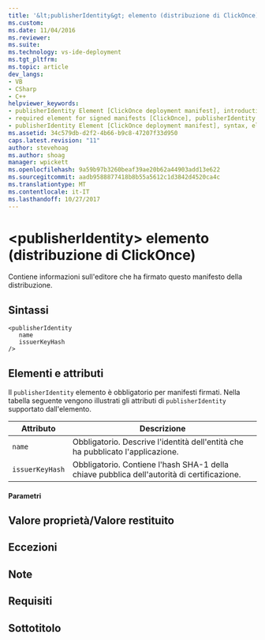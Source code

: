 ```yaml
---
title: '&lt;publisherIdentity&gt; elemento (distribuzione di ClickOnce) | Documenti Microsoft'
ms.custom: 
ms.date: 11/04/2016
ms.reviewer: 
ms.suite: 
ms.technology: vs-ide-deployment
ms.tgt_pltfrm: 
ms.topic: article
dev_langs:
- VB
- CSharp
- C++
helpviewer_keywords:
- publisherIdentity Element [ClickOnce deployment manifest], introduction
- required element for signed manifests [ClickOnce], publisherIdentity Element
- publisherIdentity Element [ClickOnce deployment manifest], syntax, elements, and attributes
ms.assetid: 34c579db-d2f2-4b66-b9c8-47207f33d950
caps.latest.revision: "11"
author: stevehoag
ms.author: shoag
manager: wpickett
ms.openlocfilehash: 9a59b97b3260beaf39ae20b62a44903add13e622
ms.sourcegitcommit: aadb9588877418b8b55a5612c1d3842d4520ca4c
ms.translationtype: MT
ms.contentlocale: it-IT
ms.lasthandoff: 10/27/2017
---
```

# <a name="ltpublisheridentitygt-element-clickonce-deployment"></a>&lt;publisherIdentity&gt; elemento (distribuzione di ClickOnce)
Contiene informazioni sull'editore che ha firmato questo manifesto della distribuzione.  
  
## <a name="syntax"></a>Sintassi  
  
```  
<publisherIdentity  
   name  
   issuerKeyHash  
/>  
```  
  
## <a name="elements-and-attributes"></a>Elementi e attributi  
 Il `publisherIdentity` elemento è obbligatorio per manifesti firmati. Nella tabella seguente vengono illustrati gli attributi di `publisherIdentity` supportato dall'elemento.  
  
|Attributo|Descrizione|  
|---------------|-----------------|  
|`name`|Obbligatorio. Descrive l'identità dell'entità che ha pubblicato l'applicazione.|  
|`issuerKeyHash`|Obbligatorio. Contiene l'hash SHA-1 della chiave pubblica dell'autorità di certificazione.|  
  
#### <a name="parameters"></a>Parametri  
  
## <a name="property-valuereturn-value"></a>Valore proprietà/Valore restituito  
  
## <a name="exceptions"></a>Eccezioni  
  
## <a name="remarks"></a>Note  
  
## <a name="requirements"></a>Requisiti  
  
## <a name="subhead"></a>Sottotitolo